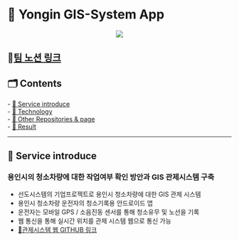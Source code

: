 <h1>🚚 Yongin GIS-System App </h1>
<div align="center">
  <img src="https://github.com/mixpuppy/Yongin-GIS-System-App/blob/main/app/src/main/res/drawable/app_icon.png"/>
</div>
<h2>🌟<a href="https://motley-beach-4e9.notion.site/GIS-34d83db14bfe40f2bded60436ffbfec4?pvs=4">팀 노션 링크</a></h2>

<h2>🗂️ Contents </h2>
-   <a href="#0"> 🔗 Service introduce </a> <br/>
-   <a href="#1"> 🔗 Technology </a> <br/>
-   <a href="#1"> 🔗 Other Repositories & page </a> <br/>
-   <a href="#3"> 🔗 Result </a> <br/>

<hr>
<h2 id="0">
  <b> 📡 Service introduce </b>
</h2>

### 용인시의 청소차량에 대한 작업여부 확인 방안과 GIS 관제시스템 구축
- 선도시스템의 기업프로젝트로 용인시 청소차량에 대한 GIS 관제 시스템
- 용인시 청소차량 운전자의 청소기록용 안드로이드 앱
- 운전자는 모바일 GPS / 소음진동 센서를 통해 청소유무 및 노선을 기록
- 웹 통신을 통해 실시간 위치를 관제 시스템 웹으로 통신 가능
- <a href="https://github.com/mixpuppy/Yongin-GIS-System-Web">🔗관제시스템 웹 GITHUB 링크</a>



